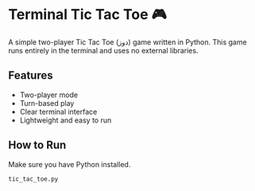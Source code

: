 # Terminal Tic Tac Toe 🎮

A simple two-player Tic Tac Toe (دوز) game written in Python. This game runs entirely in the terminal and uses no external libraries.

## Features
- Two-player mode
- Turn-based play
- Clear terminal interface
- Lightweight and easy to run

## How to Run
Make sure you have Python installed.

```bash
tic_tac_toe.py
